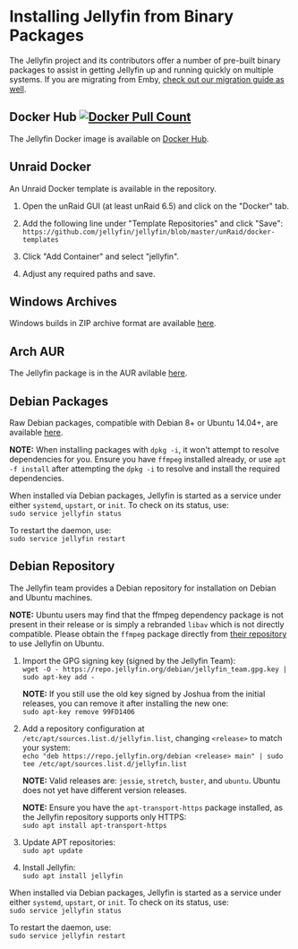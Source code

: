 # Installing Jellyfin from Binary Packages

The Jellyfin project and its contributors offer a number of pre-built binary packages to assist in getting Jellyfin up and running quickly on multiple systems. If you are migrating from Emby, [check out our migration guide as well](/user-docs/migrate-from-emby).

## Docker Hub <a href="https://hub.docker.com/r/jellyfin/jellyfin"><img alt="Docker Pull Count" src="https://img.shields.io/docker/pulls/jellyfin/jellyfin.svg"></a>

The Jellyfin Docker image is available on [Docker Hub](https://hub.docker.com/r/jellyfin/jellyfin/).

## Unraid Docker

An Unraid Docker template is available in the repository.

1. Open the unRaid GUI (at least unRaid 6.5) and click on the "Docker" tab.

1. Add the following line under "Template Repositories" and click "Save":  
    `https://github.com/jellyfin/jellyfin/blob/master/unRaid/docker-templates`

1. Click "Add Container" and select "jellyfin".

1. Adjust any required paths and save.

## Windows Archives

Windows builds in ZIP archive format are available [here](https://repo.jellyfin.org/windows).

## Arch AUR

The Jellyfin package is in the AUR avilable [here](https://aur.archlinux.org/packages/jellyfin-git/).

## Debian Packages

Raw Debian packages, compatible with Debian 8+ or Ubuntu 14.04+, are available [here](https://repo.jellyfin.org/archive).

**NOTE:** When installing packages with `dpkg -i`, it won't attempt to resolve dependencies for you. Ensure you have `ffmpeg` installed already, or use `apt -f install` after attempting the `dpkg -i` to resolve and install the required dependencies.

When installed via Debian packages, Jellyfin is started as a service under either `systemd`, `upstart`, or `init`. To check on its status, use:  
`sudo service jellyfin status`

To restart the daemon, use:  
`sudo service jellyfin restart`

## Debian Repository

The Jellyfin team provides a Debian repository for installation on Debian and Ubuntu machines.

**NOTE:** Ubuntu users may find that the ffmpeg dependency package is not present in their release or is simply a rebranded `libav` which is not directly compatible. Please obtain the `ffmpeg` package directly from [their repository](https://ffmpeg.org/) to use Jellyfin on Ubuntu.

1. Import the GPG signing key (signed by the Jellyfin Team):  
    `wget -O - https://repo.jellyfin.org/debian/jellyfin_team.gpg.key | sudo apt-key add -`

    **NOTE:** If you still use the old key signed by Joshua from the initial releases, you can remove it after installing the new one:  
        `sudo apt-key remove 99FD1406`

1. Add a repository configuration at `/etc/apt/sources.list.d/jellyfin.list`, changing `<release>` to match your system:  
    `echo "deb https://repo.jellyfin.org/debian <release> main" | sudo tee /etc/apt/sources.list.d/jellyfin.list`

    **NOTE:** Valid releases are: `jessie`, `stretch`, `buster`, and `ubuntu`. Ubuntu does not yet have different version releases.

    **NOTE:** Ensure you have the `apt-transport-https` package installed, as the Jellyfin repository supports only HTTPS:  
        `sudo apt install apt-transport-https`

1. Update APT repositories:  
    `sudo apt update`

1. Install Jellyfin:  
    `sudo apt install jellyfin`

When installed via Debian packages, Jellyfin is started as a service under either `systemd`, `upstart`, or `init`. To check on its status, use:  
`sudo service jellyfin status`

To restart the daemon, use:  
`sudo service jellyfin restart`
